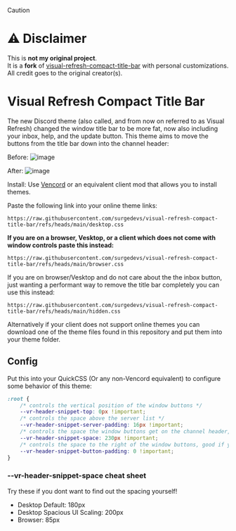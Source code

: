 > [!CAUTION]
> # ⚠️ **Disclaimer**  
> This is **not my original project**.  
> It is a **fork** of [visual-refresh-compact-title-bar](https://github.com/surgedevs/visual-refresh-compact-title-bar) with personal customizations.  
> All credit goes to the original creator(s).


# Visual Refresh Compact Title Bar

The new Discord theme (also called, and from now on referred to as Visual Refresh) changed the window title bar to be more fat, now also including your inbox, help, and the update button.
This theme aims to move the buttons from the title bar down into the channel header:

Before:
![image](https://github.com/user-attachments/assets/4fd945aa-b31f-4f56-9e67-099efc8b8630)

After:
![image](https://github.com/user-attachments/assets/1a0a3718-dc30-411f-9404-579f5ed65509)

Install:
Use [Vencord](https://github.com/Vendicated/Vencord) or an equivalent client mod that allows you to install themes.

Paste the following link into your online theme links:
```
https://raw.githubusercontent.com/surgedevs/visual-refresh-compact-title-bar/refs/heads/main/desktop.css
```

**If you are on a browser, Vesktop, or a client which does not come with window controls paste this instead:**
```
https://raw.githubusercontent.com/surgedevs/visual-refresh-compact-title-bar/refs/heads/main/browser.css
```
If you are on browser/Vesktop and do not care about the the inbox button, just wanting a performant way to remove the title bar completely you can use this instead:
```
https://raw.githubusercontent.com/surgedevs/visual-refresh-compact-title-bar/refs/heads/main/hidden.css
```

Alternatively if your client does not support online themes you can download one of the theme files found in this repository and put them into your theme folder.

## Config
Put this into your QuickCSS (Or any non-Vencord equivalent) to configure some behavior of this theme:
```css
:root {
    /* controls the vertical position of the window buttons */
    --vr-header-snippet-top: 0px !important;
    /* controls the space above the server list */
    --vr-header-snippet-server-padding: 16px !important;
    /* controls the space the window buttons get on the channel header, experiment around with this if you get gaps or the buttons overlap! */
    --vr-header-snippet-space: 230px !important;
    /* controls the space to the right of the window buttons, good if you are using themes like midnight which add padding to the bar */
    --vr-header-snippet-button-padding: 0 !important;
}
```
### --vr-header-snippet-space cheat sheet
Try these if you dont want to find out the spacing yourself!

- Desktop Default: 180px
- Desktop Spacious UI Scaling: 200px
- Browser: 85px
